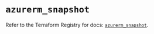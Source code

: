 # `azurerm_snapshot`

Refer to the Terraform Registry for docs: [`azurerm_snapshot`](https://registry.terraform.io/providers/hashicorp/azurerm/4.10.0/docs/resources/snapshot).
